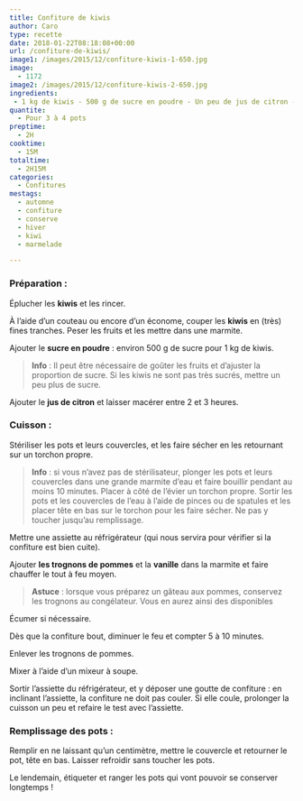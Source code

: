 ```yaml
---
title: Confiture de kiwis
author: Caro
type: recette
date: 2018-01-22T08:18:08+00:00
url: /confiture-de-kiwis/
image1: /images/2015/12/confiture-kiwis-1-650.jpg
image:
  - 1172
image2: /images/2015/12/confiture-kiwis-2-650.jpg
ingredients:
 - 1 kg de kiwis - 500 g de sucre en poudre - Un peu de jus de citron - vanille en poudre - 1 ou 2 trognons de pommes (facultatif)
quantite:
  - Pour 3 à 4 pots
preptime:
  - 2H
cooktime:
  - 15M
totaltime:
  - 2H15M
categories:
  - Confitures
mestags:
  - automne
  - confiture
  - conserve
  - hiver
  - kiwi
  - marmelade

---
```

### Préparation :

Éplucher les **kiwis** et les rincer.

À l&rsquo;aide d&rsquo;un couteau ou encore d&rsquo;un économe, couper les **kiwis** en (très) fines tranches. Peser les fruits et les mettre dans une marmite.

Ajouter le **sucre en poudre** : environ 500 g de sucre pour 1 kg de kiwis.

> **Info** : Il peut être nécessaire de goûter les fruits et d&rsquo;ajuster la proportion de sucre. Si les kiwis ne sont pas très sucrés, mettre un peu plus de sucre.

Ajouter le **jus de citron** et laisser macérer entre 2 et 3 heures.

### Cuisson :

Stériliser les pots et leurs couvercles, et les faire sécher en les retournant sur un torchon propre.

> **Info** : si vous n&rsquo;avez pas de stérilisateur, plonger les pots et leurs couvercles dans une grande marmite d&rsquo;eau et faire bouillir pendant au moins 10 minutes. Placer à côté de l&rsquo;évier un torchon propre. Sortir les pots et les couvercles de l&rsquo;eau à l&rsquo;aide de pinces ou de spatules et les placer tête en bas sur le torchon pour les faire sécher. Ne pas y toucher jusqu&rsquo;au remplissage.

Mettre une assiette au réfrigérateur (qui nous servira pour vérifier si la confiture est bien cuite).

Ajouter **les trognons de pommes** et la **vanille** dans la marmite et faire chauffer le tout à feu moyen.

> **Astuce** : lorsque vous préparez un gâteau aux pommes, conservez les trognons au congélateur. Vous en aurez ainsi des disponibles

Écumer si nécessaire.

Dès que la confiture bout, diminuer le feu et compter 5 à 10 minutes.

Enlever les trognons de pommes.

Mixer à l&rsquo;aide d&rsquo;un mixeur à soupe.

Sortir l&rsquo;assiette du réfrigérateur, et y déposer une goutte de confiture : en inclinant l&rsquo;assiette, la confiture ne doit pas couler. Si elle coule, prolonger la cuisson un peu et refaire le test avec l&rsquo;assiette.

### Remplissage des pots :

Remplir en ne laissant qu&rsquo;un centimètre, mettre le couvercle et retourner le pot, tête en bas. Laisser refroidir sans toucher les pots.

Le lendemain, étiqueter et ranger les pots qui vont pouvoir se conserver longtemps !